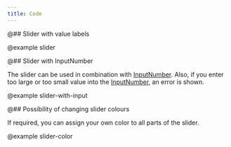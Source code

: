 ```yaml
---
title: Code
---
```


@## Slider with value labels

@example slider

@## Slider with InputNumber

The slider can be used in combination with [InputNumber](/components/input-number/). Also, if you enter too large or too small value into the [InputNumber](/components/input-number/), an error is shown.

@example slider-with-input

@## Possibility of changing slider colours

If required, you can assign your own color to all parts of the slider.

@example slider-color
